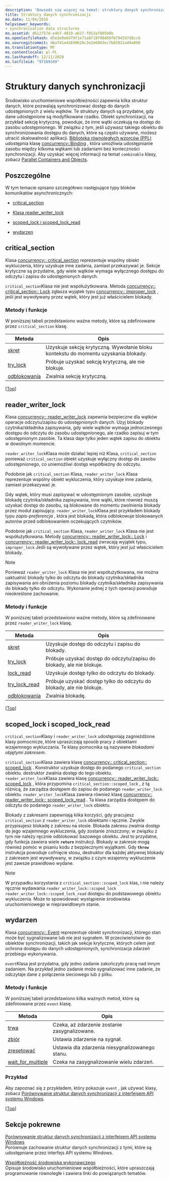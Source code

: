 ```yaml
---
description: 'Dowiedz się więcej na temat: struktury danych synchronizacji'
title: Struktury danych synchronizacji
ms.date: 11/04/2016
helpviewer_keywords:
- synchronization data structures
ms.assetid: d612757d-e4b7-4019-a627-f853af085b8b
ms.openlocfilehash: d5e2e9e6d79f1e71a8f18f98d69fb794597d0ccb
ms.sourcegitcommit: d6af41e42699628c3e2e6063ec7b03931a49a098
ms.translationtype: MT
ms.contentlocale: pl-PL
ms.lasthandoff: 12/11/2020
ms.locfileid: "97169349"
---
```

# <a name="synchronization-data-structures"></a>Struktury danych synchronizacji

Środowisko uruchomieniowe współbieżności zapewnia kilka struktur danych, które pozwalają synchronizować dostęp do danych udostępnionych z wielu wątków. Te struktury danych są przydatne, gdy dane udostępnione są modyfikowane rzadko. Obiekt synchronizacji, na przykład sekcję krytyczną, powoduje, że inne wątki oczekują na dostęp do zasobu udostępnionego. W związku z tym, jeśli używasz takiego obiektu do synchronizowania dostępu do danych, które są często używane, możesz utracić skalowalność aplikacji. [Biblioteka równoległych wzorców (PPL)](../../parallel/concrt/parallel-patterns-library-ppl.md) udostępnia klasę [concurrency::Binding](../../parallel/concrt/reference/combinable-class.md) , która umożliwia udostępnianie zasobu między kilkoma wątkami lub zadaniami bez konieczności synchronizacji. Aby uzyskać więcej informacji na temat `combinable` klasy, zobacz [Parallel Containers and Objects](../../parallel/concrt/parallel-containers-and-objects.md).

## <a name="sections"></a><a name="top"></a> Poszczególne

W tym temacie opisano szczegółowo następujące typy bloków komunikatów asynchronicznych:

- [critical_section](#critical_section)

- [Klasa reader_writer_lock](#reader_writer_lock)

- [scoped_lock i scoped_lock_read](#scoped_lock)

- [wydarzen](#event)

## <a name="critical_section"></a><a name="critical_section"></a> critical_section

Klasa [concurrency:: critical_section](../../parallel/concrt/reference/critical-section-class.md) reprezentuje wspólny obiekt wykluczenia, który uzyskuje inne zadania, zamiast przekazywać je. Sekcje krytyczne są przydatne, gdy wiele wątków wymaga wyłącznego dostępu do odczytu i zapisu do udostępnionych danych.

`critical_section`Klasa nie jest współużytkowana. Metoda [concurrency:: critical_section:: Lock](reference/critical-section-class.md#lock) zgłasza wyjątek typu [concurrency:: improper_lock](../../parallel/concrt/reference/improper-lock-class.md) , jeśli jest wywoływany przez wątek, który jest już właścicielem blokady.

### <a name="methods-and-features"></a>Metody i funkcje

W poniższej tabeli przedstawiono ważne metody, które są zdefiniowane przez `critical_section` klasę.

|Metoda|Opis|
|------------|-----------------|
|[skręt](reference/critical-section-class.md#lock)|Uzyskuje sekcję krytyczną. Wywołanie bloku kontekstu do momentu uzyskania blokady.|
|[try_lock](reference/critical-section-class.md#try_lock)|Próbuje uzyskać sekcję krytyczną, ale nie blokuje.|
|[odblokowania](reference/critical-section-class.md#unlock)|Zwalnia sekcję krytyczną.|

[[Top](#top)]

## <a name="reader_writer_lock"></a><a name="reader_writer_lock"></a> reader_writer_lock

Klasa [concurrency:: reader_writer_lock](../../parallel/concrt/reference/reader-writer-lock-class.md) zapewnia bezpieczne dla wątków operacje odczytu/zapisu do udostępnionych danych. Użyj blokady czytnika/składnika zapisywania, gdy wiele wątków wymaga jednoczesnego dostępu do odczytu do zasobu udostępnionego, ale rzadko zapisuj w tym udostępnionym zasobie. Ta klasa daje tylko jeden wątek zapisu do obiektu w dowolnym momencie.

`reader_writer_lock`Klasa może działać lepiej niż Klasa, `critical_section` ponieważ `critical_section` obiekt uzyskuje wyłączny dostęp do zasobu udostępnionego, co uniemożliwi dostęp współbieżny do odczytu.

Podobnie jak `critical_section` Klasa, `reader_writer_lock` Klasa reprezentuje wspólny obiekt wykluczenia, który uzyskuje inne zadania, zamiast przekazywać je.

Gdy wątek, który musi zapisywać w udostępnionym zasobie, uzyskuje blokadę czytnika/składnika zapisywania, inne wątki, które również muszą uzyskać dostęp do zasobu, są blokowane do momentu zwolnienia blokady przez moduł zapisujący. `reader_writer_lock`Klasa jest przykładem blokady typu *zapis-preferencja* , która jest blokadą, która odblokowuje blokowanych autorów przed odblokowaniem oczekujących czytników.

Podobnie jak `critical_section` Klasa, `reader_writer_lock` Klasa nie jest współużytkowana. Metody [concurrency:: reader_writer_lock:: Lock](reference/reader-writer-lock-class.md#lock) i [concurrency:: reader_writer_lock:: lock_read](reference/reader-writer-lock-class.md#lock_read) zwracają wyjątek typu, `improper_lock` Jeśli są wywoływane przez wątek, który jest już właścicielem blokady.

> [!NOTE]
> Ponieważ `reader_writer_lock` Klasa nie jest współużytkowana, nie można uaktualnić blokady tylko do odczytu do blokady czytnika/składnika zapisywania ani obniżenia poziomu blokady czytnika/składnika zapisywania do blokady tylko do odczytu. Wykonanie jednej z tych operacji powoduje nieokreślone zachowanie.

### <a name="methods-and-features"></a>Metody i funkcje

W poniższej tabeli przedstawiono ważne metody, które są zdefiniowane przez `reader_writer_lock` klasę.

|Metoda|Opis|
|------------|-----------------|
|[skręt](reference/reader-writer-lock-class.md#lock)|Uzyskuje dostęp do odczytu i zapisu do blokady.|
|[try_lock](reference/reader-writer-lock-class.md#try_lock)|Próbuje uzyskać dostęp do odczytu/zapisu do blokady, ale nie blokuje.|
|[lock_read](reference/reader-writer-lock-class.md#lock_read)|Uzyskuje dostęp tylko do odczytu do blokady.|
|[try_lock_read](reference/reader-writer-lock-class.md#try_lock_read)|Próbuje uzyskać dostęp tylko do odczytu do blokady, ale nie blokuje.|
|[odblokowania](reference/reader-writer-lock-class.md#unlock)|Zwalnia blokadę.|

[[Top](#top)]

## <a name="scoped_lock-and-scoped_lock_read"></a><a name="scoped_lock"></a> scoped_lock i scoped_lock_read

`critical_section`Klasy i `reader_writer_lock` udostępniają zagnieżdżone klasy pomocnicze, które upraszczają sposób pracy z obiektami wzajemnego wykluczania. Te klasy pomocnika są nazywane *blokadami objętymi zakresem*.

`critical_section`Klasa zawiera klasę [concurrency:: critical_section:: scoped_lock](reference/critical-section-class.md#critical_section__scoped_lock_class) . Konstruktor uzyskuje dostęp do podanego `critical_section` obiektu. destruktor zwalnia dostęp do tego obiektu. `reader_writer_lock`Klasa zawiera klasę [concurrency:: reader_writer_lock:: scoped_lock](reference/reader-writer-lock-class.md#scoped_lock_class) , która przypomina `critical_section::scoped_lock` , z tą różnicą, że zarządza dostępem do zapisu do podanego `reader_writer_lock` obiektu. `reader_writer_lock`Klasa zawiera również klasę [concurrency:: reader_writer_lock:: scoped_lock_read](reference/reader-writer-lock-class.md#scoped_lock_read_class) . Ta klasa zarządza dostępem do odczytu do podanego `reader_writer_lock` obiektu.

Blokady z zakresami zapewniają kilka korzyści, gdy pracujesz `critical_section` z `reader_writer_lock` obiektami i ręcznie. Zwykle przypisujesz blokadę z zakresu na stosie. Blokada zakresu zwalnia dostęp do jego wzajemnego wykluczenia, gdy zostanie zniszczony; w związku z tym nie należy ręcznie odblokować bazowego obiektu. Jest to przydatne, gdy funkcja zawiera wiele **`return`** instrukcji. Blokady w zakresie mogą również pomóc w pisaniu kodu z bezpiecznymi wyjątkami. Gdy **`throw`** instrukcja powoduje cofnięcie stosu, destruktor dla każdej aktywnej blokady z zakresem jest wywoływany, w związku z czym wzajemny wykluczenie jest zawsze prawidłowo wydane.

> [!NOTE]
> W przypadku korzystania z `critical_section::scoped_lock` klas, i nie należy ręcznie wydawania `reader_writer_lock::scoped_lock` `reader_writer_lock::scoped_lock_read` dostępu do podstawowego obiektu wykluczenia. Może to spowodować wystąpienie środowiska uruchomieniowego w nieprawidłowym stanie.

## <a name="event"></a><a name="event"></a> wydarzen

Klasa [concurrency:: Event](../../parallel/concrt/reference/event-class.md) reprezentuje obiekt synchronizacji, którego stan może być sygnalizowane lub nie jest sygnałem. W przeciwieństwie do obiektów synchronizacji, takich jak sekcje krytyczne, których celem jest ochrona dostępu do danych udostępnionych, synchronizacja zdarzeń przebiegu wykonywania.

`event`Klasa jest przydatna, gdy jedno zadanie zakończyło pracę nad innym zadaniem. Na przykład jedno zadanie może sygnalizować inne zadanie, że odczytaje dane z połączenia sieciowego lub z pliku.

### <a name="methods-and-features"></a>Metody i funkcje

W poniższej tabeli przedstawiono kilka ważnych metod, które są zdefiniowane przez `event` klasę.

|Metoda|Opis|
|------------|-----------------|
|[trwa](reference/event-class.md#wait)|Czeka, aż zdarzenie zostanie zasygnalizowane.|
|[zbiór](reference/event-class.md#set)|Ustawia zdarzenie na sygnał.|
|[zresetować](reference/event-class.md#reset)|Ustawia dla zdarzenia niesygnalizowanego stanu.|
|[wait_for_multiple](reference/event-class.md#wait_for_multiple)|Czeka na zasygnalizowanie wielu zdarzeń.|

### <a name="example"></a>Przykład

Aby zapoznać się z przykładem, który pokazuje `event` , jak używać klasy, zobacz [Porównywanie struktur danych synchronizacji z interfejsem API systemu Windows](../../parallel/concrt/comparing-synchronization-data-structures-to-the-windows-api.md).

[[Top](#top)]

## <a name="related-sections"></a>Sekcje pokrewne

[Porównywanie struktur danych synchronizacji z interfejsem API systemu Windows](../../parallel/concrt/comparing-synchronization-data-structures-to-the-windows-api.md)<br/>
Porównuje zachowanie struktur danych synchronizacji z tymi, które są udostępniane przez interfejs API systemu Windows.

[Współbieżność środowiska wykonawczego](../../parallel/concrt/concurrency-runtime.md)<br/>
Opisuje środowisko uruchomieniowe współbieżności, które upraszczają programowanie równoległe i zawiera linki do powiązanych tematów.
